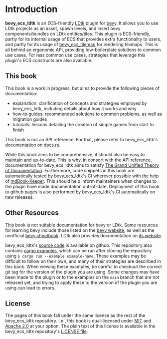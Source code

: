 # Introduction

**bevy_ecs_ldtk** is an ECS-friendly [LDtk](https://ldtk.io/) plugin for [bevy](https://bevyengine.org/).
It allows you to use LDtk projects as an asset, spawn levels, and insert bevy components/bundles on LDtk entities/tiles.
This plugin is ECS-friendly, partly for its internal usage of ECS that provides extra functionality to users, and partly for its usage of [bevy_ecs_tilemap](https://crates.io/crates/bevy_ecs_tilemap) for rendering tilemaps.
This is all behind an ergonomic API, providing low-boilerplate solutions to common use cases.
For less common use cases, strategies that leverage this plugin's ECS constructs are also available.

## This book
This book is a work in progress, but aims to provide the following pieces of documentation:
- explanation: clarification of concepts and strategies employed by bevy_ecs_ldtk, including details about how it works and why
- how-to guides: recommended solutions to common problems, as well as migration guides
- tutorials: lessons detailing the creation of simple games from start to finish

This book is not an API reference.
For that, please refer to bevy_ecs_ldtk's documentation on [docs.rs](https://docs.rs/bevy_ecs_ldtk/).

While this book aims to be comprehensive, it should also be easy to maintain and up-to-date.
This is why, in consort with the API reference, documentation for bevy_ecs_ldtk aims to satisfy [The Grand Unified Theory of Documentation](https://documentation.divio.com/).
Furthermore, code snippets in this book are automatically tested by bevy_ecs_ldtk's CI wherever possible with the help of [mdBook-Keeper](https://github.com/tfpk/mdbook-keeper/).
This should help inform maintainers when changes to the plugin have made documentation out-of-date.
Deployment of this book to github pages is also performed by bevy_ecs_ldtk's CI automatically on new releases.

## Other Resources
This book is not suitable documentation for bevy or LDtk.
Some resources for learning bevy include those listed on the [bevy website](https://bevyengine.org/learn), as well as the unofficial [bevy cheatbook](https://bevy-cheatbook.github.io/).
LDtk also provides documentation on [its website](https://ldtk.io/docs/).

bevy_ecs_ldtk's [source code](https://github.com/Trouv/bevy_ecs_ldtk) is available on github.
This repository also contains [cargo examples](https://github.com/Trouv/bevy_ecs_ldtk/tree/v0.8.0/examples), which can be run after cloning the repository using `$ cargo run --example example-name`. <!-- x-release-please-version -->
These examples may be difficult to follow on their own, and many of their strategies are described in this book.
When viewing these examples, be careful to checkout the correct git tag for the version of the plugin you are using.
Some changes may have been made to the plugin or to the examples on the `main` branch that are not released yet, and trying to apply these to the version of the plugin you are using can lead to errors.

## License
The pages of this book fall under the same license as the rest of the bevy_ecs_ldtk repository.
I.e., this book is dual-licensed under [MIT](http://opensource.org/licenses/MIT) and [Apache 2.0](http://www.apache.org/licenses/LICENSE-2.0) at your option.
The plain text of this license is available in the bevy_ecs_ldtk repository's [LICENSE file](https://github.com/Trouv/bevy_ecs_ldtk/blob/main/LICENSE).
